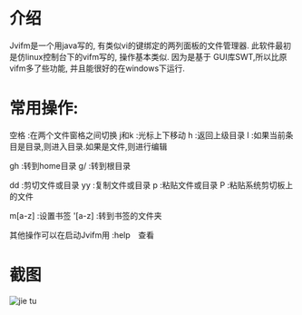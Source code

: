 介绍
=============

  Jvifm是一个用java写的, 有类似vi的键绑定的两列面板的文件管理器. 
此软件最初是仿linux控制台下的vifm写的, 操作基本类似. 因为是基于
GUI库SWT,所以比原vifm多了些功能, 并且能很好的在windows下运行.
 

常用操作:
=============

  空格 :在两个文件窗格之间切换
  j和k :光标上下移动
  h    :返回上级目录
  l    :如果当前条目是目录,则进入目录.如果是文件,则进行编辑

  gh   :转到home目录
  g/   :转到根目录

  dd   :剪切文件或目录
  yy   :复制文件或目录
  p    :粘贴文件或目录
  P    :粘贴系统剪切板上的文件

  m[a-z] :设置书签
  '[a-z] :转到书签的文件夹

其他操作可以在启动Jvifm用 :help　查看

截图
=============
![jie tu](https://raw.github.com/shrekwang/jvifm/master/site/jvifm.jpg)
